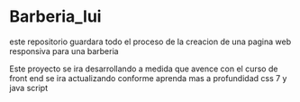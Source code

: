 # Barberia_lui
este repositorio guardara todo el proceso de la creacion de una pagina web responsiva para una barberia

Este proyecto se ira desarrollando a medida que avence con el curso de front end
se ira actualizando conforme aprenda mas a profundidad css 7 y java script
